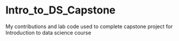 # Intro_to_DS_Capstone
My contributions and lab code used to complete capstone project for Introduction to data science course 
